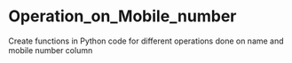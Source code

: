 # Operation_on_Mobile_number
Create functions in Python code for different operations done on name and mobile number column

